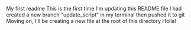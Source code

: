 My first readme
This is the first time I'm updating this README file
I had created a new branch "update_script" in my terminal then pushed it to git
Moving on, I'll be creating a new file at the root of this directory
Holla!
